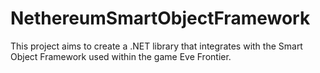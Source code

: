 # NethereumSmartObjectFramework
This project aims to create a .NET library that integrates with the Smart Object Framework used within the game Eve Frontier.
